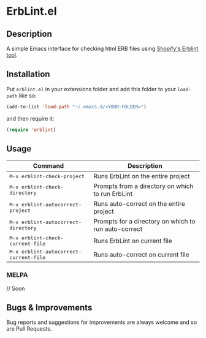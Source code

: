 # ErbLint.el

## Description

A simple Emacs interface for checking html ERB files using [Shopify's Erblint tool](https://github.com/Shopify/erb-lint).

## Installation

Put `erblint.el` in your extensions folder and add this folder to your `load-path` like so:
```lisp
(add-to-list 'load-path "~/.emacs.d/<YOUR-FOLDER>")
```
and then require it:
```lisp
(require 'erblint)
```


## Usage

Command                                         | Description                                             |
------------------------------------------------|---------------------------------------------------------|
<kbd>M-x erblint-check-project</kbd>            | Runs ErbLint on the entire project                      |
<kbd>M-x erblint-check-directory</kbd>          | Prompts from a directory on which to run ErbLint        |
<kbd>M-x erblint-autocorrect-project</kbd>      | Runs auto-correct on the entire project                 |
<kbd>M-x erblint-autocorrect-directory</kbd>    | Prompts for a directory on which to run auto-correct    |
<kbd>M-x erblint-check-current-file</kbd>       | Runs ErbLint on current file                            |
<kbd>M-x erblint-autocorrect-current-file</kbd> | Runs auto-correct on current file                       |


### MELPA

// Soon

## Bugs & Improvements

Bug reports and suggestions for improvements are always welcome and so are Pull Requests.
